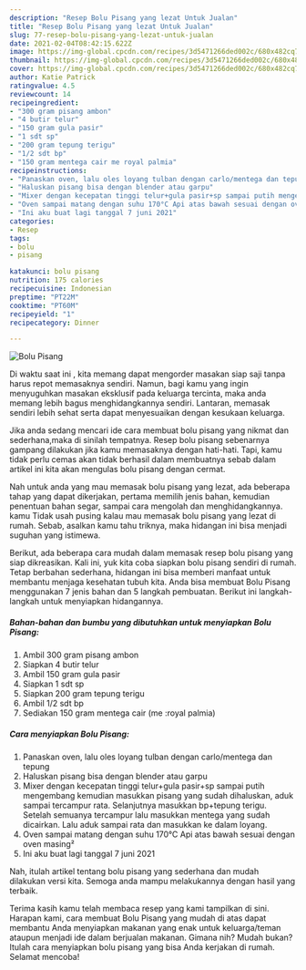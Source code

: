 ```yaml
---
description: "Resep Bolu Pisang yang lezat Untuk Jualan"
title: "Resep Bolu Pisang yang lezat Untuk Jualan"
slug: 77-resep-bolu-pisang-yang-lezat-untuk-jualan
date: 2021-02-04T08:42:15.622Z
image: https://img-global.cpcdn.com/recipes/3d5471266ded002c/680x482cq70/bolu-pisang-foto-resep-utama.jpg
thumbnail: https://img-global.cpcdn.com/recipes/3d5471266ded002c/680x482cq70/bolu-pisang-foto-resep-utama.jpg
cover: https://img-global.cpcdn.com/recipes/3d5471266ded002c/680x482cq70/bolu-pisang-foto-resep-utama.jpg
author: Katie Patrick
ratingvalue: 4.5
reviewcount: 14
recipeingredient:
- "300 gram pisang ambon"
- "4 butir telur"
- "150 gram gula pasir"
- "1 sdt sp"
- "200 gram tepung terigu"
- "1/2 sdt bp"
- "150 gram mentega cair me royal palmia"
recipeinstructions:
- "Panaskan oven, lalu oles loyang tulban dengan carlo/mentega dan tepung"
- "Haluskan pisang bisa dengan blender atau garpu"
- "Mixer dengan kecepatan tinggi telur+gula pasir+sp sampai putih mengembang kemudian masukkan pisang yang sudah dihaluskan, aduk sampai tercampur rata. Selanjutnya masukkan bp+tepung terigu. Setelah semuanya tercampur lalu masukkan mentega yang sudah dicairkan. Lalu aduk sampai rata dan masukkan ke dalam loyang."
- "Oven sampai matang dengan suhu 170°C Api atas bawah sesuai dengan oven masing²"
- "Ini aku buat lagi tanggal 7 juni 2021"
categories:
- Resep
tags:
- bolu
- pisang

katakunci: bolu pisang 
nutrition: 175 calories
recipecuisine: Indonesian
preptime: "PT22M"
cooktime: "PT60M"
recipeyield: "1"
recipecategory: Dinner

---
```



![Bolu Pisang](https://img-global.cpcdn.com/recipes/3d5471266ded002c/680x482cq70/bolu-pisang-foto-resep-utama.jpg)

Di waktu  saat ini , kita memang dapat mengorder masakan siap saji tanpa harus repot memasaknya sendiri. Namun, bagi kamu yang ingin menyuguhkan masakan eksklusif pada keluarga tercinta, maka anda memang lebih bagus menghidangkannya sendiri. Lantaran, memasak sendiri lebih sehat serta dapat menyesuaikan dengan kesukaan keluarga.

Jika anda sedang mencari ide cara membuat bolu pisang yang nikmat dan sederhana,maka di sinilah tempatnya. Resep bolu pisang  sebenarnya gampang dilakukan jika kamu memasaknya dengan hati-hati. Tapi, kamu tidak perlu cemas akan tidak berhasil dalam membuatnya 
sebab dalam artikel ini kita akan mengulas bolu pisang dengan cermat.  



Nah untuk anda yang mau memasak bolu pisang yang lezat, ada beberapa tahap yang dapat dikerjakan, pertama memilih jenis bahan, kemudian penentuan bahan segar, sampai cara mengolah dan menghidangkannya. kamu Tidak usah pusing kalau mau memasak bolu pisang yang lezat di rumah. Sebab, asalkan kamu  tahu triknya, maka hidangan ini bisa menjadi suguhan yang istimewa.

Berikut, ada beberapa cara mudah dalam memasak resep bolu pisang yang siap dikreasikan. Kali ini, yuk kita coba siapkan bolu pisang sendiri di rumah. Tetap berbahan sederhana, hidangan ini bisa memberi manfaat untuk membantu menjaga kesehatan tubuh kita. Anda bisa membuat Bolu Pisang menggunakan 7 jenis bahan dan 5 langkah pembuatan. Berikut ini langkah-langkah untuk menyiapkan hidangannya.

<!--inarticleads1-->

##### Bahan-bahan dan bumbu yang dibutuhkan untuk menyiapkan Bolu Pisang:

1. Ambil 300 gram pisang ambon
1. Siapkan 4 butir telur
1. Ambil 150 gram gula pasir
1. Siapkan 1 sdt sp
1. Siapkan 200 gram tepung terigu
1. Ambil 1/2 sdt bp
1. Sediakan 150 gram mentega cair (me :royal palmia)




<!--inarticleads2-->

##### Cara menyiapkan Bolu Pisang:

1. Panaskan oven, lalu oles loyang tulban dengan carlo/mentega dan tepung
1. Haluskan pisang bisa dengan blender atau garpu
1. Mixer dengan kecepatan tinggi telur+gula pasir+sp sampai putih mengembang kemudian masukkan pisang yang sudah dihaluskan, aduk sampai tercampur rata. Selanjutnya masukkan bp+tepung terigu. Setelah semuanya tercampur lalu masukkan mentega yang sudah dicairkan. Lalu aduk sampai rata dan masukkan ke dalam loyang.
1. Oven sampai matang dengan suhu 170°C Api atas bawah sesuai dengan oven masing²
1. Ini aku buat lagi tanggal 7 juni 2021




Nah, itulah artikel tentang  bolu pisang  yang sederhana dan mudah dilakukan versi kita. Semoga anda mampu melakukannya dengan hasil yang terbaik. 

Terima kasih kamu telah membaca resep yang kami tampilkan di sini. Harapan kami, cara membuat  Bolu Pisang yang mudah di atas dapat membantu Anda menyiapkan makanan yang enak untuk keluarga/teman ataupun menjadi ide dalam berjualan makanan. Gimana nih? Mudah bukan? Itulah cara menyiapkan bolu pisang yang bisa Anda kerjakan di rumah. Selamat mencoba!

